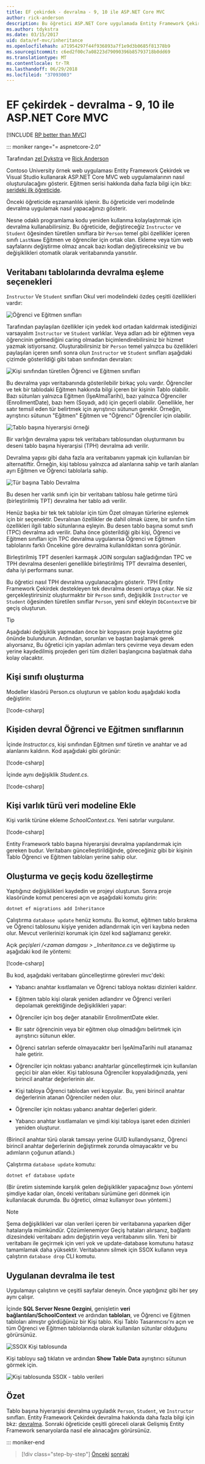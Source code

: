 ```yaml
---
title: EF çekirdek - devralma - 9, 10 ile ASP.NET Core MVC
author: rick-anderson
description: Bu öğretici ASP.NET Core uygulamada Entity Framework Çekirdek kullanarak veri modelindeki devralma uygulamak nasıl yapacağınızı gösterir.
ms.author: tdykstra
ms.date: 03/15/2017
uid: data/ef-mvc/inheritance
ms.openlocfilehash: a71954297f44f936893a7f1e9d3b0685f81378b9
ms.sourcegitcommit: c6ed2f00c7a08223d79090396b85793718b0dd69
ms.translationtype: MT
ms.contentlocale: tr-TR
ms.lasthandoff: 06/29/2018
ms.locfileid: "37093003"
---
```

# <a name="aspnet-core-mvc-with-ef-core---inheritance---9-of-10"></a>EF çekirdek - devralma - 9, 10 ile ASP.NET Core MVC

[!INCLUDE [RP better than MVC](~/includes/RP-EF/rp-over-mvc-21.md)]

::: moniker range="= aspnetcore-2.0"

Tarafından [zel Dykstra](https://github.com/tdykstra) ve [Rick Anderson](https://twitter.com/RickAndMSFT)

Contoso University örnek web uygulaması Entity Framework Çekirdek ve Visual Studio kullanarak ASP.NET Core MVC web uygulamalarının nasıl oluşturulacağını gösterir. Eğitmen serisi hakkında daha fazla bilgi için bkz: [serideki ilk öğreticide](intro.md).

Önceki öğreticide eşzamanlılık işlenir. Bu öğreticide veri modelinde devralma uygulamak nasıl yapacağınızı gösterir.

Nesne odaklı programlama kodu yeniden kullanma kolaylaştırmak için devralma kullanabilirsiniz. Bu öğreticide, değiştireceğiz `Instructor` ve `Student` öğesinden türetilen sınıflara bir `Person` temel gibi özellikler içeren sınıfı `LastName` Eğitmen ve öğrenciler için ortak olan. Ekleme veya tüm web sayfalarını değiştirme olmaz ancak bazı kodları değiştireceksiniz ve bu değişiklikleri otomatik olarak veritabanında yansıtılır.

## <a name="options-for-mapping-inheritance-to-database-tables"></a>Veritabanı tablolarında devralma eşleme seçenekleri

`Instructor` Ve `Student` sınıfları Okul veri modelindeki özdeş çeşitli özellikleri vardır:

![Öğrenci ve Eğitmen sınıfları](inheritance/_static/no-inheritance.png)

Tarafından paylaşılan özellikler için yedek kod ortadan kaldırmak istediğinizi varsayalım `Instructor` ve `Student` varlıklar. Veya adları adı bir eğitmen veya öğrencinin gelmediğini caring olmadan biçimlendirebilirsiniz bir hizmet yazmak istiyorsanız. Oluşturabilirsiniz bir `Person` temel yalnızca bu özellikleri paylaşılan içeren sınıfı sonra olun `Instructor` ve `Student` sınıfları aşağıdaki çizimde gösterildiği gibi taban sınıfından devralan:

![Kişi sınıfından türetilen Öğrenci ve Eğitmen sınıfları](inheritance/_static/inheritance.png)

Bu devralma yapı veritabanında gösterilebilir birkaç yolu vardır. Öğrenciler ve tek bir tablodaki Eğitmen hakkında bilgi içeren bir kişinin Tablo olabilir. Bazı sütunları yalnızca Eğitmen (İşeAlmaTarihi), bazı yalnızca Öğrenciler (EnrollmentDate), bazı hem (Soyadı, adı) için geçerli olabilir. Genellikle, her satır temsil eden tür belirtmek için ayrıştırıcı sütunun gerekir. Örneğin, ayrıştırıcı sütunun "Eğitmen" Eğitmen ve "Öğrenci" Öğrenciler için olabilir.

![Tablo başına hiyerarşisi örneği](inheritance/_static/tph.png)

Bir varlığın devralma yapısı tek veritabanı tablosundan oluşturmanın bu deseni tablo başına hiyerarşisi (TPH) devralma adı verilir.

Devralma yapısı gibi daha fazla ara veritabanını yapmak için kullanılan bir alternatiftir. Örneğin, kişi tablosu yalnızca ad alanlarına sahip ve tarih alanları ayrı Eğitmen ve Öğrenci tablolarla sahip.

![Tür başına Tablo Devralma](inheritance/_static/tpt.png)

Bu desen her varlık sınıfı için bir veritabanı tablosu hale getirme türü (birleştirilmiş TPT) devralma her tablo adı verilir.

Henüz başka bir tek tek tablolar için tüm Özet olmayan türlerine eşlemek için bir seçenektir. Devralınan özellikler de dahil olmak üzere, bir sınıfın tüm özellikleri ilgili tablo sütunlarına eşleyin. Bu desen tablo başına somut sınıfı (TPC) devralma adı verilir. Daha önce gösterildiği gibi kişi, Öğrenci ve Eğitmen sınıfları için TPC devralma uygulanırsa Öğrenci ve Eğitmen tablolarını farklı Öncekine göre devralma kullanıldıktan sonra görünür.

Birleştirilmiş TPT desenleri karmaşık JOIN sorguları sağladığından TPC ve TPH devralma desenleri genellikle birleştirilmiş TPT devralma desenleri, daha iyi performans sunar.

Bu öğretici nasıl TPH devralma uygulanacağını gösterir. TPH Entity Framework Çekirdek destekleyen tek devralma deseni ortaya çıkar.  Ne siz gerçekleştirirsiniz oluşturmaktır bir `Person` sınıfı, değişiklik `Instructor` ve `Student` öğesinden türetilen sınıflar `Person`, yeni sınıf ekleyin `DbContext`ve bir geçiş oluşturun.

> [!TIP]
> Aşağıdaki değişiklik yapmadan önce bir kopyasını proje kaydetme göz önünde bulundurun.  Ardından, sorunları ve baştan başlamak gerek alıyorsanız, Bu öğretici için yapılan adımları ters çevirme veya devam eden yerine kaydedilmiş projeden geri tüm dizileri başlangıcına başlatmak daha kolay olacaktır.

## <a name="create-the-person-class"></a>Kişi sınıfı oluşturma

Modeller klasörü Person.cs oluşturun ve şablon kodu aşağıdaki kodla değiştirin:

[!code-csharp[](intro/samples/cu/Models/Person.cs)]

## <a name="make-student-and-instructor-classes-inherit-from-person"></a>Kişiden devral Öğrenci ve Eğitmen sınıflarının

İçinde *Instructor.cs*, kişi sınıfından Eğitmen sınıf türetin ve anahtar ve ad alanlarını kaldırın. Kod aşağıdaki gibi görünür:

[!code-csharp[](intro/samples/cu/Models/Instructor.cs?name=snippet_AfterInheritance&highlight=8)]

İçinde aynı değişiklik *Student.cs*.

[!code-csharp[](intro/samples/cu/Models/Student.cs?name=snippet_AfterInheritance&highlight=8)]

## <a name="add-the-person-entity-type-to-the-data-model"></a>Kişi varlık türü veri modeline Ekle

Kişi varlık türüne ekleme *SchoolContext.cs*. Yeni satırlar vurgulanır.

[!code-csharp[](intro/samples/cu/Data/SchoolContext.cs?name=snippet_AfterInheritance&highlight=19,30)]

Entity Framework tablo başına hiyerarşisi devralma yapılandırmak için gereken budur. Veritabanı güncelleştirildiğinde, göreceğiniz gibi bir kişinin Tablo Öğrenci ve Eğitmen tabloları yerine sahip olur.

## <a name="create-and-customize-migration-code"></a>Oluşturma ve geçiş kodu özelleştirme

Yaptığınız değişiklikleri kaydedin ve projeyi oluşturun. Sonra proje klasöründe komut penceresi açın ve aşağıdaki komutu girin:

```console
dotnet ef migrations add Inheritance
```

Çalıştırma `database update` henüz komutu. Bu komut, eğitmen tablo bırakma ve Öğrenci tablosunu kişiye yeniden adlandırmak için veri kaybına neden olur. Mevcut verilerinizi korumak için özel kod sağlamanız gerekir.

Açık *geçişleri /\<zaman damgası > _Inheritance.cs* ve değiştirme `Up` aşağıdaki kod ile yöntemi:

[!code-csharp[](intro/samples/cu/Migrations/20170216215525_Inheritance.cs?name=snippet_Up)]

Bu kod, aşağıdaki veritabanı güncelleştirme görevleri mvc'deki:

* Yabancı anahtar kısıtlamaları ve Öğrenci tabloya noktası dizinleri kaldırır.

* Eğitmen tablo kişi olarak yeniden adlandırır ve Öğrenci verileri depolamak gerektiğinde değişiklikleri yapar:

* Öğrenciler için boş değer atanabilir EnrollmentDate ekler.

* Bir satır öğrencinin veya bir eğitmen olup olmadığını belirtmek için ayrıştırıcı sütunun ekler.

* Öğrenci satırları seferde olmayacaktır beri İşeAlmaTarihi null atanamaz hale getirir.

* Öğrenciler için noktası yabancı anahtarlar güncelleştirmek için kullanılan geçici bir alan ekler. Kişi tablosuna Öğrenciler kopyaladığınızda, yeni birincil anahtar değerlerinin alır.

* Kişi tabloya Öğrenci tablodan veri kopyalar. Bu, yeni birincil anahtar değerlerinin atanan Öğrenciler neden olur.

* Öğrenciler için noktası yabancı anahtar değerleri giderir.

* Yabancı anahtar kısıtlamaları ve şimdi kişi tabloya işaret eden dizinleri yeniden oluşturur.

(Birincil anahtar türü olarak tamsayı yerine GUID kullandıysanız, Öğrenci birincil anahtar değerlerinin değiştirmek zorunda olmayacaktır ve bu adımların çoğunun atlandı.)

Çalıştırma `database update` komutu:

```console
dotnet ef database update
```

(Bir üretim sisteminde karşılık gelen değişiklikler yapacağınız `Down` yöntemi şimdiye kadar olan, önceki veritabanı sürümüne geri dönmek için kullanılacak durumda. Bu öğretici, olmaz kullanıyor `Down` yöntemi.)

> [!NOTE]
> Şema değişiklikleri var olan verileri içeren bir veritabanına yaparken diğer hatalarıyla mümkündür. Çözümlenemiyor Geçiş hataları alırsanız, bağlantı dizesindeki veritabanı adını değiştirin veya veritabanını silin. Yeni bir veritabanı ile geçirmek için veri yok ve update-database komutunu hatasız tamamlamak daha yüksektir. Veritabanını silmek için SSOX kullanın veya çalıştırın `database drop` CLI komutu.

## <a name="test-with-inheritance-implemented"></a>Uygulanan devralma ile test

Uygulamayı çalıştırın ve çeşitli sayfalar deneyin. Önce yaptığınız gibi her şey aynı çalışır.

İçinde **SQL Server Nesne Gezgini**, genişletin **veri bağlantıları/SchoolContext** ve ardından **tabloları**, ve Öğrenci ve Eğitmen tabloları almıştır gördüğünüz bir Kişi tablo. Kişi Tablo Tasarımcısı'nı açın ve tüm Öğrenci ve Eğitmen tablolarında olarak kullanılan sütunlar olduğunu görürsünüz.

![SSOX Kişi tablosunda](inheritance/_static/ssox-person-table.png)

Kişi tabloyu sağ tıklatın ve ardından **Show Table Data** ayrıştırıcı sütunun görmek için.

![Kişi tablosunda SSOX - tablo verileri](inheritance/_static/ssox-person-data.png)

## <a name="summary"></a>Özet

Tablo başına hiyerarşisi devralma uyguladık `Person`, `Student`, ve `Instructor` sınıfları. Entity Framework Çekirdek devralma hakkında daha fazla bilgi için bkz: [devralma](https://docs.microsoft.com/ef/core/modeling/inheritance). Sonraki öğreticide çeşitli göreceli olarak Gelişmiş Entity Framework senaryolarda nasıl ele alınacağını görürsünüz.

::: moniker-end

> [!div class="step-by-step"]
> [Önceki](concurrency.md)
> [sonraki](advanced.md)
